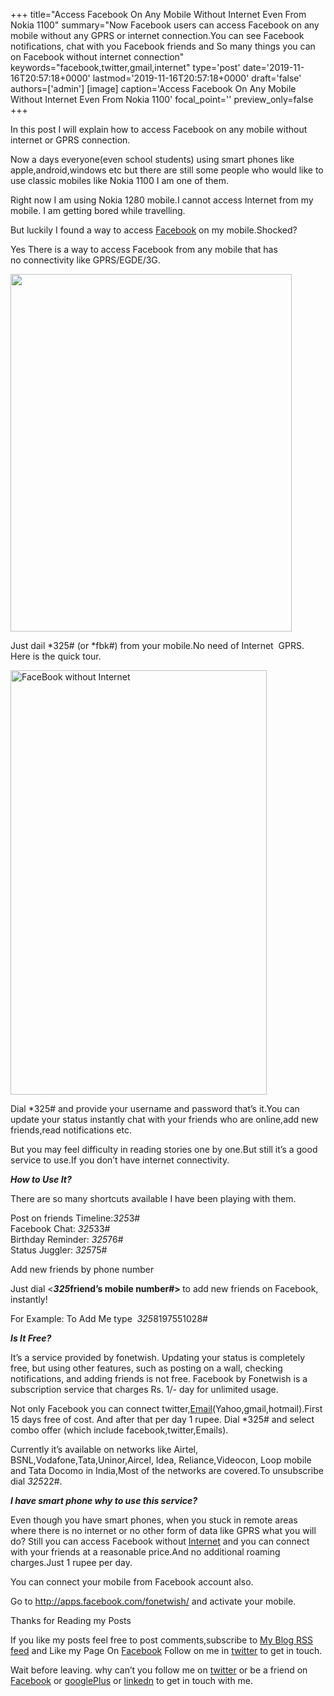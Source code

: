 +++
title="Access Facebook On Any Mobile Without Internet Even From Nokia 1100"
summary="Now Facebook users can access Facebook on any mobile without any GPRS or internet connection.You can see Facebook notifications, chat with you Facebook friends and So many things you can on Facebook without internet connection"
keywords="facebook,twitter,gmail,internet"
type='post'
date='2019-11-16T20:57:18+0000'
lastmod='2019-11-16T20:57:18+0000'
draft='false'
authors=['admin']
[image]
caption='Access Facebook On Any Mobile Without Internet Even From Nokia 1100'
focal_point=''
preview_only=false
+++








In this post I will explain how to access Facebook on any mobile without internet or GPRS connection.

Now a days everyone(even school students) using smart phones like apple,android,windows etc but there are still some people who would like to use classic mobiles like Nokia 1100 I am one of them.

Right now I am using Nokia 1280 mobile.I cannot access Internet from my mobile. I am getting bored while travelling.

But luckily I found a way to access <a href="https://www.arungudelli.com/2012/12/must-have-facebook-feature-definitely-you-will-love-it.html" target="_blank">Facebook</a> on my mobile.Shocked?

Yes There is a way to access Facebook from any mobile that has no&nbsp;connectivity like GPRS/EGDE/3G.

<a href="https://arun-arungudellicom.netdna-ssl.com/wp-content/uploads/2013/01/Facebook-on-Nokia-11001.jpg"><img class="size-full wp-image-568 aligncenter" title="Facebook on Nokia 1100" alt="" src="https://arun-arungudellicom.netdna-ssl.com/wp-content/uploads/2013/01/Facebook-on-Nokia-11001.jpg" width="450" height="572" srcset="https://arun-arungudellicom.netdna-ssl.com/wp-content/uploads/2013/01/Facebook-on-Nokia-11001.jpg 450w, https://arun-arungudellicom.netdna-ssl.com/wp-content/uploads/2013/01/Facebook-on-Nokia-11001-236x300.jpg 236w" sizes="(max-width: 450px) 100vw, 450px"></a>

Just dail *325# (or *fbk#) from your mobile.No need of Internet &nbsp;GPRS. Here is the quick tour.

<a href="https://arun-arungudellicom.netdna-ssl.com/wp-content/uploads/2013/01/FaceBook-without-Internet.png"><img class="size-full wp-image-560 aligncenter" title="FaceBook without Internet" alt="FaceBook without Internet" src="https://arun-arungudellicom.netdna-ssl.com/wp-content/uploads/2013/01/FaceBook-without-Internet.png" width="410" height="679" srcset="https://arun-arungudellicom.netdna-ssl.com/wp-content/uploads/2013/01/FaceBook-without-Internet.png 410w, https://arun-arungudellicom.netdna-ssl.com/wp-content/uploads/2013/01/FaceBook-without-Internet-181x300.png 181w" sizes="(max-width: 410px) 100vw, 410px"></a>

Dial *325# and provide your username and password that’s it.You can update your status instantly chat with your friends who are online,add new friends,read notifications etc.

But you may feel difficulty in reading stories one by one.But still it’s a good service to use.If you don’t have internet connectivity.

<em><strong>How to Use It?</strong></em>

There are so many shortcuts available I have been playing with them.

Post on friends Timeline:*325*3#<br>
Facebook Chat: *325*33#<br>
Birthday Reminder: *325*76#<br>
Status Juggler: *325*75#

Add new friends by phone number

Just dial &lt;<strong>*325*friend’s mobile number#&gt;&nbsp;</strong>to add new friends on Facebook, instantly!

For Example: To Add Me type &nbsp;*325*8197551028#

<em><strong>Is It Free?</strong></em>

It’s a service provided by fonetwish. Updating your status is completely free, but using other features, such as posting on a wall, checking notifications, and adding friends is not free. Facebook by Fonetwish is a subscription service that charges Rs. 1/- day for unlimited usage.

Not only Facebook you can connect twitter,<a href="https://www.arungudelli.com/2012/08/track-who-opened-your-mails-yesware.html" target="_blank">Email</a>(Yahoo,gmail,hotmail).First 15 days free of cost. And after that per day 1 rupee. Dial *325# and select combo offer (which include facebook,twitter,Emails).

Currently it’s available on networks like&nbsp;Airtel, BSNL,Vodafone,Tata,Uninor,Aircel, Idea, Reliance,Videocon, Loop mobile and Tata Docomo in India,Most of the networks are covered.To unsubscribe dial *325*22#.

<em><strong>I have smart phone why to use this service?</strong></em>

Even though you have smart phones, when you stuck in remote areas where there is no internet or no other form of data like GPRS what you will do? Still you can access Facebook without <a href="https://www.arungudelli.com/2012/09/interesting-facts-about-google.html" target="_blank">Internet</a> and you can connect with your friends at a reasonable price.And no additional roaming charges.Just 1 rupee per day.

You can connect your mobile from Facebook account also.

Go to&nbsp;<a href="http://apps.facebook.com/fonetwish/" target="_blank">http://apps.facebook.com/fonetwish/</a>&nbsp;and activate your mobile.

Thanks for Reading my Posts

If you like my posts feel free to post comments,subscribe to&nbsp;<a href="http://feeds.feedburner.com/arungudelli/eSUg" target="_blank">My Blog RSS feed</a>&nbsp;and Like my Page On&nbsp;<a href="https://www.facebook.com/arungudelli" target="_blank">Facebook</a>&nbsp;Follow on me in&nbsp;<a href="https://twitter.com/arunGudelli" target="_blank">twitter</a>&nbsp;to get in touch.

Wait before leaving.
why can’t you follow me on <a href="https://twitter.com/arungudelli" target="_blank">twitter</a> or be a friend on <a href="https://www.facebook.com/gudelliArun" target="_blank">Facebook</a> or <a href="https://plus.google.com/+ArunkumarGudelli" target="_blank">googlePlus</a> or <a href="https://www.linkedin.com/in/arungudelli/" target="_blank">linkedn</a> to get in touch with me.









